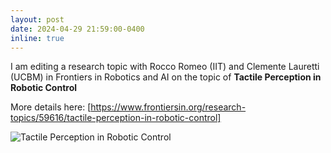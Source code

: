 ```yaml
---
layout: post
date: 2024-04-29 21:59:00-0400
inline: true
---
```


I am editing a research topic with Rocco Romeo (IIT) and Clemente Lauretti (UCBM) in Frontiers in Robotics and AI on the topic of **Tactile Perception in Robotic Control**

More details here: [https://www.frontiersin.org/research-topics/59616/tactile-perception-in-robotic-control]

![Tactile Perception in Robotic Control](https://www.frontiersin.org/files/special%20topics/59616/thumb_400.jpg)
